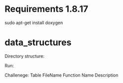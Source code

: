 # Requirements  1.8.17
sudo apt-get install doxygen


# data_structures

Directory structure:





Run:



Challenege: Table
FileName Function Name  Description 
